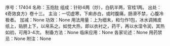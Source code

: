 序号：17404
名称：玉抱肚
组成：针砂4两（炒），白矾半两，官桂1两。
出处：《奇效良方》卷十三。
主治：一切虚寒，下痢赤白，或时腹痛，肠滑不禁，心腹冷极者。
加减：None
功效：None
用法用量：上为细末，和匀作1包，冰水调摊皮纸上，贴脐上下，以帛系之。如觉大热，即以衣衬之，药干，再以水湿令润，其热如初，可用3-4次。
制备方法：None
临床应用：None
各家论述：None
用药禁忌：None
附注：None

